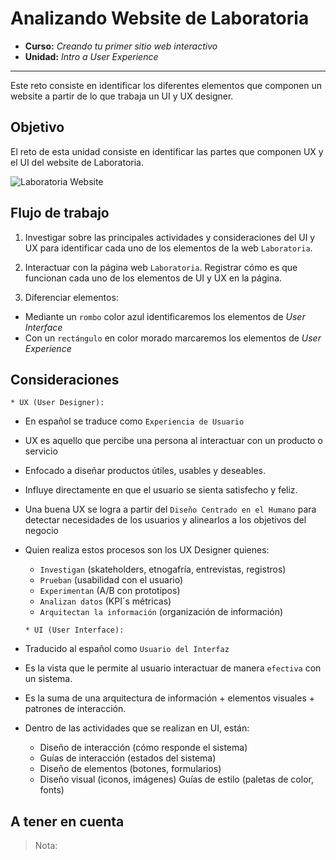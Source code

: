 # Analizando Website de Laboratoria

* **Curso:** _Creando tu primer sitio web interactivo_
* **Unidad:** _Intro a User Experience_

***
Este reto consiste en identificar los diferentes elementos que componen un website a partir de lo que trabaja un UI y UX designer.

## Objetivo

El reto de esta unidad consiste en identificar las partes que componen UX y el UI del website de Laboratoria.

![Laboratoria Website](http://www.laboratoria.la)

## Flujo de trabajo

1. Investigar sobre las principales actividades y consideraciones del UI y UX para identificar cada uno de los elementos de la web `Laboratoria`.

2. Interactuar con la página web `Laboratoria`. Registrar cómo es que funcionan cada uno de los elementos de UI y UX en la página.  

3. Diferenciar elementos:

  - Mediante un `rombo` color azul identificaremos los elementos de _User Interface_
  - Con un `rectángulo` en color morado marcaremos los elementos de _User Experience_


## Consideraciones
```
* UX (User Designer):
```
*  En español se traduce como `Experiencia de Usuario`

*  UX es aquello que percibe una persona al interactuar con un producto o servicio

* Enfocado a diseñar productos útiles, usables y deseables.

* Influye directamente en que el usuario se sienta satisfecho y feliz.

* Una buena UX se logra a partir del `Diseño Centrado en el Humano` para detectar necesidades de los usuarios y alinearlos a los objetivos del negocio

* Quien realiza estos procesos son los UX Designer quienes:

  - `Investigan` (skateholders, etnogafría, entrevistas, registros)
  - `Prueban` (usabilidad con el usuario)
  - `Experimentan` (A/B con prototipos)
  - `Analizan datos` (KPI´s métricas)
  - `Arquitectan la información` (organización de información)

  ```
  * UI (User Interface):
  ```

* Traducido al español como `Usuario del Interfaz`

* Es la vista que le permite al usuario interactuar de manera `efectiva` con un sistema.

* Es la suma de una arquitectura de información + elementos visuales + patrones de interacción.

* Dentro de las actividades que se realizan en UI, están:

    - Diseño de interacción (cómo responde el sistema)
    - Guías de interacción (estados del sistema)
    - Diseño de elementos (botones, formularios)
    - Diseño visual (iconos, imágenes)
Guías de estilo (paletas de color, fonts)


## A tener en cuenta


  > Nota:
